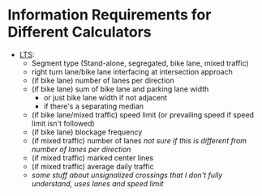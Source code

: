# Information Requirements for Different Calculators
- [LTS](http://www.northeastern.edu/peter.furth/research/level-of-traffic-stress/):
  - Segment type (Stand-alone, segregated, bike lane, mixed traffic)
  - right turn lane/bike lane interfacing at intersection approach
  - (if bike lane) number of lanes per direction
  - (if bike lane) sum of bike lane and parking lane width
     - or just bike lane width if not adjacent
     - if there's a separating median
  - (if bike lane/mixed traffic) speed limit (or prevailing speed if speed limit isn't followed)
  - (if bike lane) blockage frequency
  - (if mixed traffic) number of lanes _not sure if this is different from number of lanes per direction_
  - (if mixed traffic) marked center lines
  - (if mixed traffic) average daily traffic
  - _some stuff about unsignalized crossings that I don't fully understand, uses lanes and speed limit_

